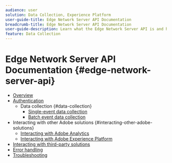 ```yaml
---
audience: user
solution: Data Collection, Experience Platform
user-guide-title: Edge Network Server API Documentation
breadcrumb-title: Edge Network Server API Documentation
user-guide-description: Learn what the Edge Network Server API is and how you can use it.
feature: Data Collection
---
```


# Edge Network Server API Documentation {#edge-network-server-api}


- [Overview](overview.md)
- [Authentication](authentication.md)
  - Data collection {#data-collection}
    - [Single-event data collection](interactive-data-collection.md)
    - [Batch event data collection](non-interactive-data-collection.md)
- Interacting with other Adobe solutions {#interacting-other-adobe-solutions}
  - [Interacting with Adobe Analytics](interacting-adobe-analytics.md)
  - [Interacting with Adobe Experience Platform](interacting-experience-platform.md)
- [Interacting with third-party solutions](interacting-third-party-solutions.md)
- [Error handling](error-handling.md)
- [Troubleshooting](troubleshooting.md)